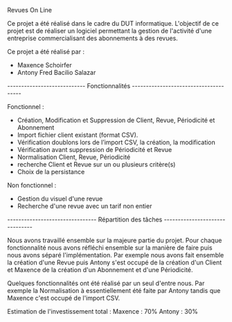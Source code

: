 Revues On Line


Ce projet a été réalisé dans le cadre du DUT informatique.
L'objectif de ce projet est de réaliser un logiciel permettant la gestion de l'activité d'une entreprise commercialisant des abonnements à des revues.

Ce projet a été réalisé par : 
- Maxence Schoirfer
- Antony Fred Bacilio Salazar 

----------------------------   Fonctionnalités --------------------------------------

Fonctionnel :

- Création, Modification et Suppression de Client, Revue, Périodicité et Abonnement
- Import fichier client existant (format CSV).
- Vérification doublons lors de l’import CSV, la création, la modification
- Vérification avant suppression de Périodicité et Revue
- Normalisation Client, Revue, Périodicité
- recherche Client et Revue sur un ou plusieurs critère(s)
- Choix de la persistance
 

Non fonctionnel :
- Gestion du visuel d'une revue
- Recherche d'une revue avec un tarif non entier



-------------------------------- Répartition des tâches -------------------------------

Nous avons travaillé ensemble sur la majeure partie du projet.
Pour chaque fonctionnalité nous avons réfléchi ensemble sur la manière de faire puis nous avons séparé l'implémentation.
Par exemple nous avons fait ensemble la création d'une Revue puis Antony s'est occupé de la création d'un Client et 
Maxence de la création d'un Abonnement et d'une Périodicité.

Quelques fonctionnalités ont été réalisé par un seul d'entre nous.
Par exemple la Normalisation à essentiellement été faite par Antony tandis que Maxence c'est occupé de l'import CSV.

Estimation de l'investissement total :
Maxence : 70%
Antony : 30%
